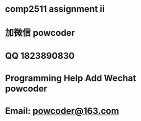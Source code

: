 # comp2511 assignment ii
# 加微信 powcoder

# QQ 1823890830

# Programming Help Add Wechat powcoder

# Email: powcoder@163.com

